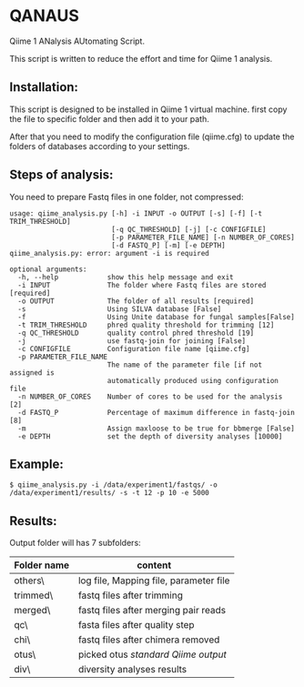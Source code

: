 # QANAUS
Qiime 1 ANalysis AUtomating Script.

This script is written to reduce the effort and time for Qiime 1 analysis.

## Installation:
This script is designed to be installed in Qiime 1 virtual machine. first copy the file to specific folder and then add it to your path.

After that you need to modify the configuration file (qiime.cfg) to update the folders of databases according to your settings.

## Steps of analysis:
You need to prepare Fastq files in one folder, not compressed:
```
usage: qiime_analysis.py [-h] -i INPUT -o OUTPUT [-s] [-f] [-t TRIM_THRESHOLD]
                         [-q QC_THRESHOLD] [-j] [-c CONFIGFILE]
                         [-p PARAMETER_FILE_NAME] [-n NUMBER_OF_CORES]
                         [-d FASTQ_P] [-m] [-e DEPTH]
qiime_analysis.py: error: argument -i is required
```


```
optional arguments:
  -h, --help            show this help message and exit
  -i INPUT              The folder where Fastq files are stored [required]
  -o OUTPUT             The folder of all results [required]
  -s                    Using SILVA database [False]
  -f                    Using Unite database for fungal samples[False]
  -t TRIM_THRESHOLD     phred quality threshold for trimming [12]
  -q QC_THRESHOLD       quality control phred threshold [19]
  -j                    use fastq-join for joining [False]
  -c CONFIGFILE         Configuration file name [qiime.cfg]
  -p PARAMETER_FILE_NAME
                        The name of the parameter file [if not assigned is
                        automatically produced using configuration file
  -n NUMBER_OF_CORES    Number of cores to be used for the analysis [2]
  -d FASTQ_P            Percentage of maximum difference in fastq-join [8]
  -m                    Assign maxloose to be true for bbmerge [False]
  -e DEPTH              set the depth of diversity analyses [10000]
```

## Example:
```
$ qiime_analysis.py -i /data/experiment1/fastqs/ -o /data/experiment1/results/ -s -t 12 -p 10 -e 5000
```

## Results:
Output folder will has 7 subfolders:

| Folder name | content                                   |
|-------------|-------------------------------------------|
| others\     | log file, Mapping file, parameter file    |
| trimmed\    | fastq files after trimming                |
| merged\     | fastq files after merging pair reads      |
| qc\         | fasta files after quality step            | 
| chi\        | fastq files after chimera removed         | 
| otus\       | picked otus *standard Qiime output*       |
| div\        | diversity analyses results                |
